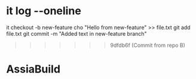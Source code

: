 
it log --oneline
======
it checkout -b new-feature
cho "Hello from new-feature" >> file.txt
git add file.txt
git commit -m "Added text in new-feature branch"
>>>>>>> 9dfdb6f (Commit from repo B)
# AssiaBuild
